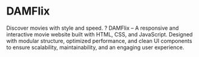 # DAMFlix
Discover movies with style and speed. ?  DAMFlix – A responsive and interactive movie website built with HTML, CSS, and JavaScript. Designed with modular structure, optimized performance, and clean UI components to ensure scalability, maintainability, and an engaging user experience.
